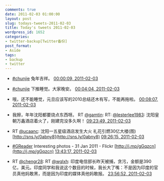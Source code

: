 ```yaml
---
comments: true
date: 2011-02-03 01:00:00
layout: post
slug: todays-tweets-2011-02-03
title: Today's tweets 2011-02-03
wordpress_id: 1652
categories:
- twitter-backup[Twitter备份]
post_format:
- Aside
tags:
- backup
- twitter
---
```





  * [#chunjie](http://search.twitter.com/search?q=%23chunjie) 兔年吉祥。 [00:00:09, 2011-02-03](http://twitter.com/gfrog/statuses/32830642240618497)





  * [#chunjie](http://search.twitter.com/search?q=%23chunjie) 下推睡觉。大家晚安。 [00:04:04, 2011-02-03](http://twitter.com/gfrog/statuses/32831625414840320)





  * 哦，还不能睡觉，元旦应该写的2010总结还木有写，不能再拖啦。 [00:08:07, 2011-02-03](http://twitter.com/gfrog/statuses/32832646799167488)





  * 我擦，年年沈阳都要烧点东西呀。 RT [@gamtin](http://twitter.com/gamtin): RT: [@lesterlee1983](http://twitter.com/lesterlee1983): 沈阳皇朝万鑫酒店着火了，刚建完没多久啊！ [09:23:49, 2011-02-03](http://twitter.com/gfrog/statuses/32972493165699073)





  * RT [@ucaanc](http://twitter.com/ucaanc): 沈阳一五星级酒店发生大火 礼花引燃30亿大楼(图)  [http://sns.ly/0abny8](http://sns.ly/0abny8) [09:26:15, 2011-02-03](http://twitter.com/gfrog/statuses/32973105387274240)





  * [#GReader](http://search.twitter.com/search?q=%23GReader) Interesting photos - 31 Jan 2011 - Flickr [http://j.mp/gGqzcn](http://j.mp/gGqzcn) [13:43:17, 2011-02-03](http://twitter.com/gfrog/statuses/33037788303589376)





  * RT [@chengr28](http://twitter.com/chengr28): RT [@wglxh](http://twitter.com/wglxh): 印度电信部长昨天被捕，贪污，金额是390亿，美元。印度同学和我说这个数目的时候，我长大了嘴：不是因为印度的官员真他妈敢黑，而是因为印度的媒体真他妈敢报。 [23:56:52, 2011-02-03](http://twitter.com/gfrog/statuses/33192204746891264)




